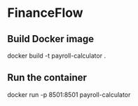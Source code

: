 # FinanceFlow

## Build Docker image
docker build -t payroll-calculator .

## Run the container
docker run -p 8501:8501 payroll-calculator

